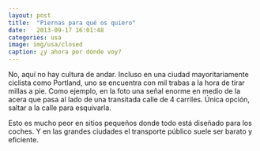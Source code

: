 ```yaml
---
layout: post
title:  "Piernas para qué os quiero"
date:   2013-09-17 16:01:48
categories: usa
image: img/usa/closed
caption: ¿y ahora por dónde voy?
---
```


No, aquí no hay cultura de andar. Incluso en una ciudad mayoritariamente ciclista como Portland, uno se encuentra con mil trabas a la hora de tirar millas a pie. Como ejemplo, en la foto una señal enorme en medio de la acera que pasa al lado de una transitada calle de 4 carriles. Única opción, saltar a la calle para esquivarla.

Esto es mucho peor en sitios pequeños donde todo está diseñado para los coches. Y en las grandes ciudades el transporte público suele ser barato y eficiente.